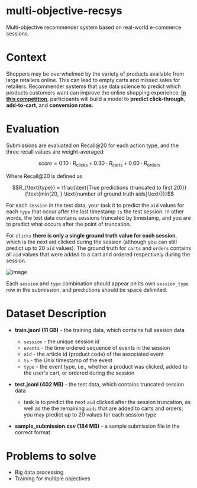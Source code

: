 # multi-objective-recsys
 Multi-objective recommender system based on real-world e-commerce sessions.

# Context

Shoppers may be overwhelmed by the variety of products available from large retailers online. This can lead to empty carts and missed sales for retailers. Recommender systems that use data science to predict which products customers want can improve the online shopping experience. [**In this competition**](https://www.kaggle.com/competitions/otto-recommender-system/overview), participants will build a model to **predict click-through**, **add-to-cart**, and **conversion rates**.


# Evaluation

Submissions are evaluated on Recall@20 for each action type, and the three recall values are weight-averaged:

$$score = 0.10 \cdot R_{\text{clicks}} + 0.30 \cdot R_{\text{carts}} + 0.60 \cdot R_{\text{orders}}$$

Where Recall@20 is defined as 

$$R_{\text{type}} = \frac{\text{True predictions (truncated to first 20)}}{\text{min(20, } \text{number of ground truth aids}\text{)}}$$

For each `session` in the test data, your task it to predict the `aid` values for each `type` that occur after the last timestamp `ts` the test session. In other words, the test data contains sessions truncated by timestamp, and you are to predict what occurs after the point of truncation.

For `clicks` **there is only a single ground truth value for each session**, which is the next aid clicked during the session (although you can still predict up to 20 `aid` values). The ground truth for `carts` and `orders` contains all `aid` values that were added to a cart and ordered respectively during the session.

![image](https://user-images.githubusercontent.com/109352381/207361386-01ab3300-4313-4353-94ca-94a494b47918.png)

Each `session` and `type` combination should appear on its own `session_type` row in the submission, and predictions should be space delimited.

# Dataset Description

* **train.jsonl (11 GB)** - the training data, which contains full session data
  * `session` - the unique session id
  * `events` - the time ordered sequence of events in the session
  * `aid` - the article id (product code) of the associated event
  * `ts` - the Unix timestamp of the event
  * `type` - the event type, i.e., whether a product was clicked, added to the user's cart, or ordered during the session

* **test.jsonl (402 MB)** - the test data, which contains truncated session data
  * task is to predict the next `aid` clicked after the session truncation, as well as the the remaining `aids` that are added to carts and orders; you may predict up to 20 values for each session type

* **sample_submission.csv (184 MB)** - a sample submission file in the correct format

# Problems to solve

* Big data processing
* Training for multiple objectives